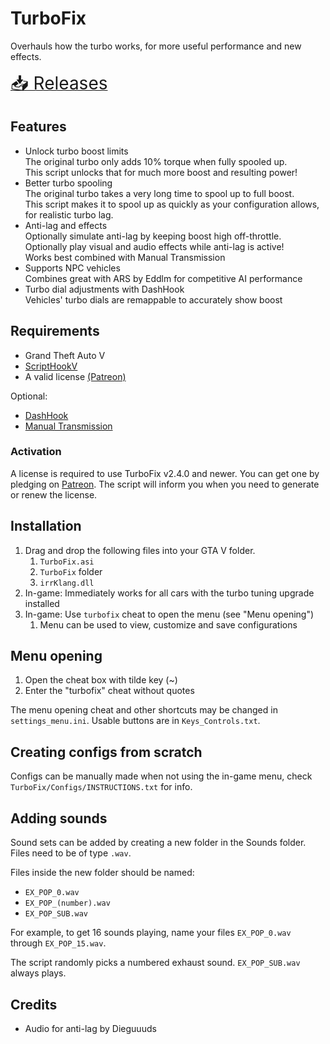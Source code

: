 # TurboFix

Overhauls how the turbo works, for more useful performance and new effects.

[<span style="font-size:2em;">📥 Releases</span>](https://github.com/ikt32/scripts-updates/releases?q=%22TurboFix%22)

## Features

- Unlock turbo boost limits  
  The original turbo only adds 10% torque when fully spooled up.  
  This script unlocks that for much more boost and resulting power!  
- Better turbo spooling  
  The original turbo takes a very long time to spool up to full boost.  
  This script makes it to spool up as quickly as your configuration allows, for realistic turbo lag.  
- Anti-lag and effects  
  Optionally simulate anti-lag by keeping boost high off-throttle.  
  Optionally play visual and audio effects while anti-lag is active!  
  Works best combined with Manual Transmission  
- Supports NPC vehicles  
  Combines great with ARS by Eddlm for competitive AI performance  
- Turbo dial adjustments with DashHook  
  Vehicles' turbo dials are remappable to accurately show boost  

## Requirements

- Grand Theft Auto V
- [ScriptHookV](http://www.dev-c.com/gtav/scripthookv/)
- A valid license [(Patreon)](https://www.patreon.com/ikt)

Optional:

- [DashHook](https://www.gta5-mods.com/tools/dashhook)
- [Manual Transmission](https://github.com/ikt32/scripts-updates/blob/master/5-gears-readme.md)

### Activation

A license is required to use TurboFix v2.4.0 and newer.
You can get one by pledging on [Patreon](https://www.patreon.com/ikt).
The script will inform you when you need to generate or renew the license.

## Installation

1. Drag and drop the following files into your GTA V folder.
   1. `TurboFix.asi`
   2. `TurboFix` folder
   3. `irrKlang.dll`
2. In-game: Immediately works for all cars with the turbo tuning upgrade installed
3. In-game: Use `turbofix` cheat to open the menu (see "Menu opening")
   1. Menu can be used to view, customize and save configurations

## Menu opening

1. Open the cheat box with tilde key (~)
2. Enter the "turbofix" cheat without quotes

The menu opening cheat and other shortcuts may be changed in `settings_menu.ini`.
Usable buttons are in `Keys_Controls.txt`.

## Creating configs from scratch

Configs can be manually made when not using the in-game menu, check `TurboFix/Configs/INSTRUCTIONS.txt` for info.

## Adding sounds

Sound sets can be added by creating a new folder in the Sounds folder. Files need to be of type `.wav`.

Files inside the new folder should be named:

- `EX_POP_0.wav`
- `EX_POP_(number).wav`
- `EX_POP_SUB.wav`

For example, to get 16 sounds playing, name your files `EX_POP_0.wav` through `EX_POP_15.wav`.

The script randomly picks a numbered exhaust sound. `EX_POP_SUB.wav` always plays.

## Credits

- Audio for anti-lag by Dieguuuds
